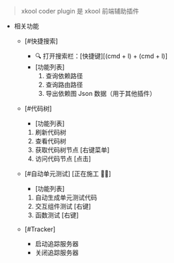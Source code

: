 > xkool coder plugin 是 xkool 前端辅助插件

- 相关功能

  - [#快捷搜索]

    - 🔍 打开搜索栏：[快捷键][(cmd + l) + (cmd + l)]
    - [功能列表]
      1. 查询依赖路径
      2. 查询路由路径
      3. 导出依赖图 Json 数据（用于其他插件）

  - [#代码树]

    - [功能列表]

    1. 刷新代码树
    2. 查看代码树
    3. 获取代码树节点 [右键菜单]
    4. 访问代码节点 [点击]

  - [#自动单元测试] [正在施工 👷‍♀️]

    - [功能列表]

    1. 自动生成单元测试代码
    1. 交互组件测试 [右键]
    1. 函数测试 [右键]

  - [#Tracker]
    - 启动追踪服务器
    - 关闭追踪服务器
